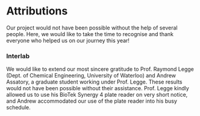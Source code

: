 # Attributions 

Our project would not have been possible without the help of several people. Here, we would like to take the time to recognise and thank everyone who helped us on our journey this year! 

### Interlab 
We would like to extend our most sincere gratitude to Prof. Raymond Legge (Dept. of Chemical Engineering, University of Waterloo) and Andrew Assatory, a graduate student working under Prof. Legge. These results would not have been possible without their assistance. Prof. Legge kindly allowed us to use his BioTek Synergy 4 plate reader on very short notice, and Andrew accommodated our use of the plate reader into his busy schedule.


